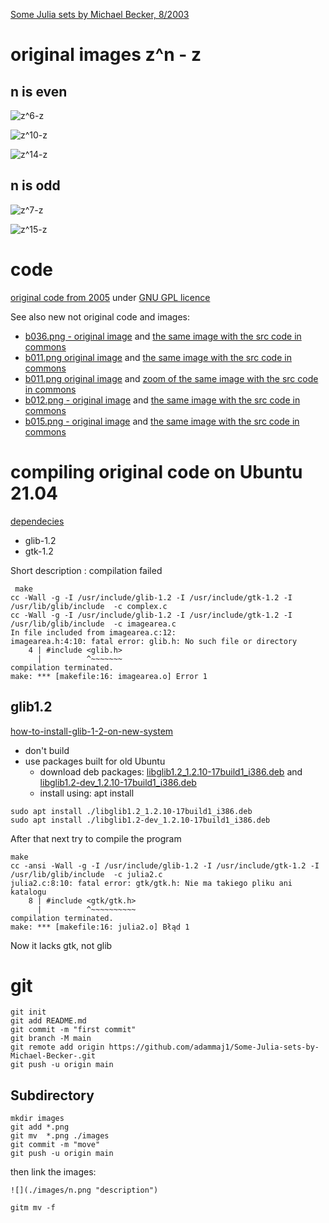 



[Some Julia sets by Michael Becker, 8/2003](https://web.archive.org/web/20161024132306/http://www.ijon.de/mathe/julia/index.html)




#  original images z^n - z

## n is even 
![](./images/z6-z.png "z^6-z")   

![](./images/z10-z.png "z^10-z")   

![](./images/z14-z.png "z^14-z")   

## n is odd 
![](./images/z7-z.png "z^7-z")   

![](./images/z15-z.png "z^15-z")   


# code 
[original code from 2005](./src/2005) under [GNU GPL licence](http://gnugpl.org/)



See also new not original code and images: 
* [b036.png - original image](https://web.archive.org/web/20161024194536im_/http://www.ijon.de/mathe/julia/sets/b036.png) and [the same image with the src code in commons  ](https://commons.wikimedia.org/wiki/File:Julia_set_f(z)%3D1_over_az5%2Bz3%2Bbz.png)
* [b011.png original image](https://web.archive.org/web/20161024194536im_/http://www.ijon.de/mathe/julia/sets/b011.png) and [the same image with the src code in commons](https://commons.wikimedia.org/wiki/File:Julia_set_p(z)%3D_z%5E3%2B(1.0149042485835864102%2B0.10183008497976470119i)*z.png)
* [b011.png original image](https://web.archive.org/web/20161024194536im_/http://www.ijon.de/mathe/julia/sets/b011.png) and [zoom of the same image with the src code  in commons](https://commons.wikimedia.org/wiki/File:Julia_set_p(z)%3D_z%5E3%2B(1.0149042485835864102%2B0.10183008497976470119i)*z;_(zoom).png)
* [b012.png - original image](https://web.archive.org/web/20161024194536im_/http://www.ijon.de/mathe/julia/sets/b012.png) and [the same image with the src code in commons ](https://commons.wikimedia.org/wiki/File:Julia_set_for_f(z)_%3D_z%5E3_%2Bz*(0.1008317508132964*i_%2B_1.004954206930806).png)
* [b015.png - original image](https://web.archive.org/web/20160504150529im_/http://www.ijon.de/mathe/julia/sets/b015.png) and [the same image with the src code in commons ]( https://commons.wikimedia.org/wiki/File:Julia_set_for_f(z)%3D_z%5E14-z.png#%7B%7Bint%3Afiledesc%7D%7D)


# compiling original code on Ubuntu 21.04

[dependecies](/src/Makefile)
* glib-1.2 
* gtk-1.2 

Short description : compilation failed   


```
 make
cc -Wall -g -I /usr/include/glib-1.2 -I /usr/include/gtk-1.2 -I /usr/lib/glib/include  -c complex.c
cc -Wall -g -I /usr/include/glib-1.2 -I /usr/include/gtk-1.2 -I /usr/lib/glib/include  -c imagearea.c
In file included from imagearea.c:12:
imagearea.h:4:10: fatal error: glib.h: No such file or directory
    4 | #include <glib.h>
      |          ^~~~~~~~
compilation terminated.
make: *** [makefile:16: imagearea.o] Error 1
```



## glib1.2

[how-to-install-glib-1-2-on-new-system](https://unix.stackexchange.com/questions/658788/how-to-install-glib-1-2-on-new-system)
* don't build
* use packages built for old Ubuntu 
  * download deb packages: [libglib1.2_1.2.10-17build1_i386.deb](http://old-releases.ubuntu.com/ubuntu/pool/main/g/glib1.2/libglib1.2_1.2.10-17build1_i386.deb) and [libglib1.2-dev_1.2.10-17build1_i386.deb](http://old-releases.ubuntu.com/ubuntu/pool/main/g/glib1.2/libglib1.2-dev_1.2.10-17build1_i386.deb)
  * install using: apt install

```
sudo apt install ./libglib1.2_1.2.10-17build1_i386.deb
sudo apt install ./libglib1.2-dev_1.2.10-17build1_i386.deb
```


After that next try to compile the program

```
make
cc -ansi -Wall -g -I /usr/include/glib-1.2 -I /usr/include/gtk-1.2 -I /usr/lib/glib/include  -c julia2.c
julia2.c:8:10: fatal error: gtk/gtk.h: Nie ma takiego pliku ani katalogu
    8 | #include <gtk/gtk.h>
      |          ^~~~~~~~~~~
compilation terminated.
make: *** [makefile:16: julia2.o] Błąd 1
```
Now it lacks gtk, not glib




# git
```git
git init
git add README.md
git commit -m "first commit"
git branch -M main
git remote add origin https://github.com/adammaj1/Some-Julia-sets-by-Michael-Becker-.git
git push -u origin main
```



## Subdirectory

```git
mkdir images
git add *.png
git mv  *.png ./images
git commit -m "move"
git push -u origin main
```

then link the images:


```
![](./images/n.png "description") 
```


```
gitm mv -f 
```
